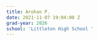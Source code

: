 ```yaml
---
title: Arohan P.
date: 2021-11-07 19:04:00 Z
grad-year: 2026
school: 'Littleton High School '
---
```



